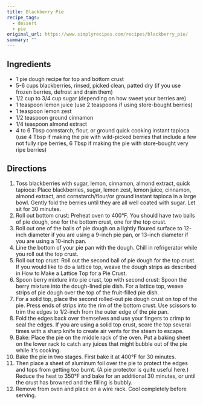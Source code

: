 ```yaml
---
title: Blackberry Pie
recipe_tags:
  - dessert
  - pie
original_url: https://www.simplyrecipes.com/recipes/blackberry_pie/
summary: ""
---
```


## Ingredients
* 1 pie dough recipe for top and bottom crust
* 5-6 cups blackberries, rinsed, picked clean, patted dry (if you use frozen berries, defrost and drain them)
* 1/2 cup to 3/4 cup sugar (depending on how sweet your berries are)
* 1 teaspoon lemon juice (use 2 teaspoons if using store-bought berries)
* 1 teaspoon lemon zest
* 1/2 teaspoon ground cinnamon
* 1/4 teaspoon almond extract
* 4 to 6 Tbsp cornstarch, flour, or ground quick cooking instant tapioca (use 4 Tbsp if making the pie with wild-picked berries that include a few not fully ripe berries, 6 Tbsp if making the pie with store-bought very ripe berries)

## Directions

1. Toss blackberries with sugar, lemon, cinnamon, almond extract, quick tapioca: Place blackberries, sugar, lemon zest, lemon juice, cinnamon, almond extract, and cornstarch/flour/or ground instant tapioca in a large bowl. Gently fold the berries until they are all well coated with sugar. Let sit for 30 minutes.
1. Roll out bottom crust: Preheat oven to 400°F. You should have two balls of pie dough, one for the bottom crust, one for the top crust.
1. Roll out one of the balls of pie dough on a lightly floured surface to 12-inch diameter if you are using a 9-inch pie pan, or 13-inch diameter if you are using a 10-inch pan.
1. Line the bottom of your pie pan with the dough. Chill in refrigerator while you roll out the top crust.
1. Roll out top crust: Roll out the second ball of pie dough for the top crust. If you would like to do a lattice top, weave the dough strips as described in How to Make a Lattice Top for a Pie Crust.
1. Spoon berry mixture into pie crust, top with second crust: Spoon the berry mixture into the dough-lined pie dish. For a lattice top, weave strips of pie dough over the top of the fruit-filled pie dish.
1. For a solid top, place the second rolled-out pie dough crust on top of the pie. Press ends of strips into the rim of the bottom crust. Use scissors to trim the edges to 1/2-inch from the outer edge of the pie pan.
1. Fold the edges back over themselves and use your fingers to crimp to seal the edges. If you are using a solid top crust, score the top several times with a sharp knife to create air vents for the steam to escape.
1. Bake: Place the pie on the middle rack of the oven. Put a baking sheet on the lower rack to catch any juices that might bubble out of the pie while it's cooking.
1. Bake the pie in two stages. First bake it at 400°F for 30 minutes.
1. Then place a sheet of aluminum foil over the pie to protect the edges and tops from getting too burnt. (A pie protector is quite useful here.) Reduce the heat to 350°F and bake for an additional 30 minutes, or until the crust has browned and the filling is bubbly.
1. Remove from oven and place on a wire rack. Cool completely before serving.